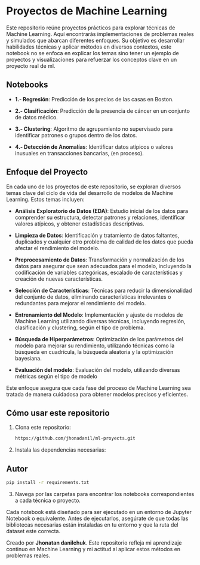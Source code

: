 # Proyectos de Machine Learning

Este repositorio reúne proyectos prácticos para explorar técnicas de Machine Learning. Aquí encontrarás implementaciones de problemas reales y simulados que abarcan diferentes enfoques. Su objetivo es desarrollar habilidades técnicas y aplicar métodos en diversos contextos, este notebook no se enfoca en explicar los temas sino tener un ejemplo de proyectos y visualizaciones para refuerzar los conceptos clave en un proyecto real de ml.

## Notebooks

- **1.- Regresión**: Predicción de los precios de las casas en Boston.
  
- **2.- Clasificación**:  Predicción de la presencia de cáncer en un conjunto de datos médico.
  
- **3.- Clustering**: Algoritmo de agrupamiento no supervisado para identificar patrones o grupos dentro de los datos.

- **4.- Detección de Anomalías**: Identificar datos atípicos o valores inusuales en transacciones bancarias, (en proceso).


## Enfoque del Proyecto

En cada uno de los proyectos de este repositorio, se exploran diversos temas clave del ciclo de vida del desarrollo de modelos de Machine Learning. Estos temas incluyen:

- **Análisis Exploratorio de Datos (EDA)**: Estudio inicial de los datos para comprender su estructura, detectar patrones y relaciones, identificar valores atípicos, y obtener estadísticas descriptivas.
  
- **Limpieza de Datos**: Identificación y tratamiento de datos faltantes, duplicados y cualquier otro problema de calidad de los datos que pueda afectar el rendimiento del modelo.

- **Preprocesamiento de Datos**: Transformación y normalización de los datos para asegurar que sean adecuados para el modelo, incluyendo la codificación de variables categóricas, escalado de características y creación de nuevas características.

- **Selección de Características**: Técnicas para reducir la dimensionalidad del conjunto de datos, eliminando características irrelevantes o redundantes para mejorar el rendimiento del modelo.

- **Entrenamiento del Modelo**: Implementación y ajuste de modelos de Machine Learning utilizando diversas técnicas, incluyendo regresión, clasificación y clustering, según el tipo de problema.

- **Búsqueda de Hiperparámetros**: Optimización de los parámetros del modelo para mejorar su rendimiento, utilizando técnicas como la búsqueda en cuadrícula, la búsqueda aleatoria y la optimización bayesiana.

- **Evaluación del modelo**: Evaluación del modelo, utilizando diversas métricas según el tipo de modelo

Este enfoque asegura que cada fase del proceso de Machine Learning sea tratada de manera cuidadosa para obtener modelos precisos y eficientes.


## Cómo usar este repositorio

1. Clona este repositorio:
   ```bash
   https://github.com/jhonadanil/ml-proyects.git
   ```
2. Instala las dependencias necesarias:

## Autor
   ```bash
   pip install -r requirements.txt
   ```
3. Navega por las carpetas para encontrar los notebooks correspondientes a cada técnica o proyecto.

Cada notebook está diseñado para ser ejecutado en un entorno de Jupyter Notebook o equivalente. Antes de ejecutarlos, asegúrate de que todas las bibliotecas necesarias están instaladas en tu entorno y que la ruta del dataset este correcta.

Creado por **Jhonatan danilchuk**. Este repositorio refleja mi aprendizaje continuo en Machine Learning y mi actitud al aplicar estos métodos en problemas reales.


